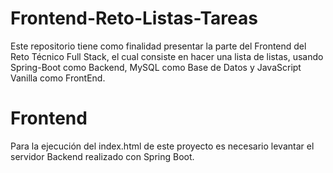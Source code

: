 # Frontend-Reto-Listas-Tareas
Este repositorio tiene como finalidad presentar la parte del Frontend del Reto Técnico Full Stack, el cual consiste en hacer una lista de listas, usando Spring-Boot como Backend, MySQL como Base de Datos y JavaScript Vanilla como FrontEnd.

# Frontend
Para la ejecución del index.html de este proyecto es necesario levantar el servidor Backend realizado con Spring Boot.  
